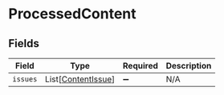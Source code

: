# ProcessedContent


## Fields

| Field                                                     | Type                                                      | Required                                                  | Description                                               |
| --------------------------------------------------------- | --------------------------------------------------------- | --------------------------------------------------------- | --------------------------------------------------------- |
| `issues`                                                  | List[[ContentIssue](../../models/shared/contentissue.md)] | :heavy_minus_sign:                                        | N/A                                                       |